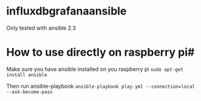 # influxdbgrafanaansible

Only tested with ansible 2.3

# How to use directly on raspberry pi# 
Make sure you have ansible installed on you raspberry pi
`sudo apt-get install ansible`

Then run ansible-playbook 
`ansible-playbook play.yml --connection=local --ask-become-pass`

